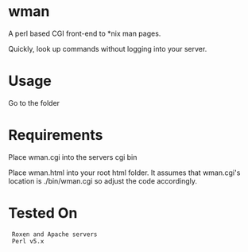 wman
========
A perl based CGI front-end to *nix man pages.

Quickly, look up commands without logging into your server.


Usage
=====
Go to the folder


Requirements
=====
Place wman.cgi into the servers cgi bin

Place wman.html into your root html folder. It assumes that wman.cgi's
location is ./bin/wman.cgi so adjust the code accordingly.


Tested On
=====
	
     Roxen and Apache servers
     Perl v5.x
